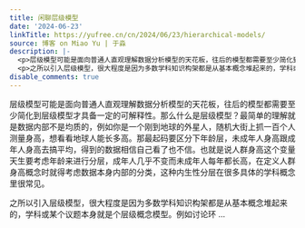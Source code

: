 ```yaml
---
title: 闲聊层级模型
date: '2024-06-23'
linkTitle: https://yufree.cn/cn/2024/06/23/hierarchical-models/
source: 博客 on Miao Yu | 于淼
description: |-
  <p>层级模型可能是面向普通人直观理解数据分析模型的天花板，往后的模型都需要至少简化到层级模型才具备一定的可解释性。那么什么是层级模型？最简单的理解就是数据内部不是均质的，例如你是一个刚到地球的外星人，随机大街上抓一百个人测量身高，想看看地球人能长多高。那最起码要区分下年龄层，未成年人身高跟成年人身高去搞平均，得到的数据相信自己看了也不信。也就是说人群身高这个变量天生要考虑年龄来进行分层，成年人几乎不变而未成年人每年都长高，在定义人群身高概念时就得考虑数据本身内部的分类，这种内生性分层在很多具体的学科概念里很常见。</p>
  <p>之所以引入层级模型，很大程度是因为多数学科知识构架都是从基本概念堆起来的，学科或某个议题本身就是个层级概念模型。例如讨论环 ...
disable_comments: true
---
```

<p>层级模型可能是面向普通人直观理解数据分析模型的天花板，往后的模型都需要至少简化到层级模型才具备一定的可解释性。那么什么是层级模型？最简单的理解就是数据内部不是均质的，例如你是一个刚到地球的外星人，随机大街上抓一百个人测量身高，想看看地球人能长多高。那最起码要区分下年龄层，未成年人身高跟成年人身高去搞平均，得到的数据相信自己看了也不信。也就是说人群身高这个变量天生要考虑年龄来进行分层，成年人几乎不变而未成年人每年都长高，在定义人群身高概念时就得考虑数据本身内部的分类，这种内生性分层在很多具体的学科概念里很常见。</p>
<p>之所以引入层级模型，很大程度是因为多数学科知识构架都是从基本概念堆起来的，学科或某个议题本身就是个层级概念模型。例如讨论环 ...